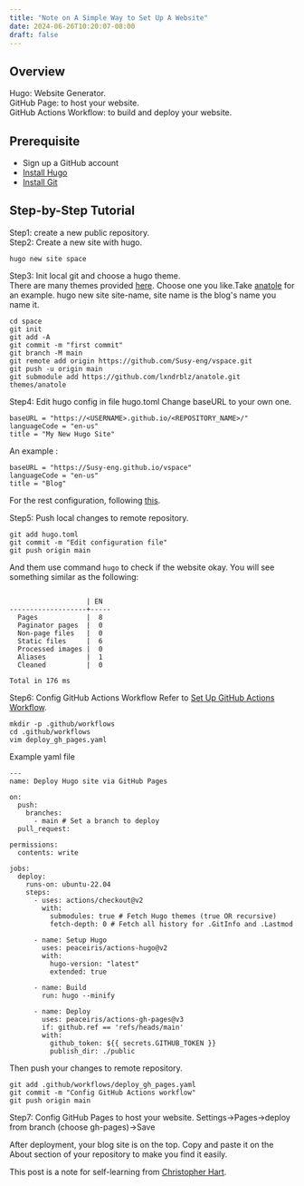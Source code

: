 ```yaml
---
title: "Note on A Simple Way to Set Up A Website"
date: 2024-06-26T10:20:07-08:00
draft: false
---
```


## Overview
Hugo: Website Generator.<br>
GitHub Page: to host your website.<br>
GitHub Actions Workflow: to build and deploy your website.

## Prerequisite
- Sign up a GitHub account
- [Install Hugo](https://gohugo.io/installation/)
- [Install Git](https://git-scm.com/book/en/v2/Getting-Started-Installing-Git)

## Step-by-Step Tutorial
Step1: create a new public repository.<br>
Step2: Create a new site with hugo.<br>
```
hugo new site space
```
Step3: Init local git and choose a hugo theme.<br>
There are many themes provided [here](https://themes.gohugo.io/).
Choose one you like.Take [anatole](https://github.com/lxndrblz/anatole) for an example.
hugo new site site-name, 
site name is the blog's name you name it.

```
cd space
git init
git add -A
git commit -m "first commit"
git branch -M main
git remote add origin https://github.com/Susy-eng/vspace.git
git push -u origin main
git submodule add https://github.com/lxndrblz/anatole.git themes/anatole
```
Step4: Edit hugo config in file hugo.toml
Change baseURL to your own one.
```
baseURL = "https://<USERNAME>.github.io/<REPOSITORY_NAME>/"
languageCode = "en-us"
title = "My New Hugo Site"
```
An example :
```
baseURL = "https://Susy-eng.github.io/vspace"
languageCode = "en-us"
title = "Blog"
```
For the rest configuration, following [this](https://github.com/lxndrblz/anatole/wiki/1%EF%B8%8F%E2%83%A3-Essential-Steps#setting-up-a-favicon).

Step5: Push local changes to remote repository.
```commandline
git add hugo.toml
git commit -m "Edit configuration file"
git push origin main
```
And them use command `hugo` to check if the website okay.
You will see something similar as the following:
```commandline

                   | EN  
-------------------+-----
  Pages            |  8  
  Paginator pages  |  0  
  Non-page files   |  0  
  Static files     |  6  
  Processed images |  0  
  Aliases          |  1  
  Cleaned          |  0  

Total in 176 ms

```

Step6: Config GitHub Actions Workflow
Refer to [Set Up GitHub Actions Workflow](https://chrisjhart.com/Creating-A-Simple-Free-Blog-Hugo/).
```commandline
mkdir -p .github/workflows
cd .github/workflows
vim deploy_gh_pages.yaml
```
Example yaml file
```commandline
---
name: Deploy Hugo site via GitHub Pages

on:
  push:
    branches:
      - main # Set a branch to deploy
  pull_request:

permissions:
  contents: write

jobs:
  deploy:
    runs-on: ubuntu-22.04
    steps:
      - uses: actions/checkout@v2
        with:
          submodules: true # Fetch Hugo themes (true OR recursive)
          fetch-depth: 0 # Fetch all history for .GitInfo and .Lastmod

      - name: Setup Hugo
        uses: peaceiris/actions-hugo@v2
        with:
          hugo-version: "latest"
          extended: true

      - name: Build
        run: hugo --minify

      - name: Deploy
        uses: peaceiris/actions-gh-pages@v3
        if: github.ref == 'refs/heads/main'
        with:
          github_token: ${{ secrets.GITHUB_TOKEN }}
          publish_dir: ./public
```
Then push your changes to remote repository.
```commandline
git add .github/workflows/deploy_gh_pages.yaml
git commit -m "Config GitHub Actions workflow"
git push origin main
```
Step7: Config GitHub Pages to host your website.
Settings->Pages->deploy from branch (choose gh-pages)->Save

After deployment, your blog site is on the top. 
Copy and paste it on the About section of your repository to make you find it easily.

This post is a note for self-learning from [Christopher Hart](https://chrisjhart.com/Creating-A-Simple-Free-Blog-Hugo/).